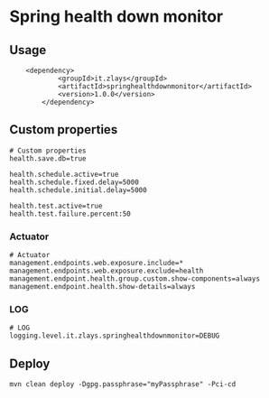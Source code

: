 # Spring health down monitor

## Usage
```
    <dependency>
            <groupId>it.zlays</groupId>
            <artifactId>springhealthdownmonitor</artifactId>
            <version>1.0.0</version>
        </dependency>
```

## Custom properties
```
# Custom properties
health.save.db=true

health.schedule.active=true
health.schedule.fixed.delay=5000
health.schedule.initial.delay=5000

health.test.active=true
health.test.failure.percent:50
```

### Actuator
```
# Actuator
management.endpoints.web.exposure.include=*
management.endpoints.web.exposure.exclude=health
management.endpoint.health.group.custom.show-components=always
management.endpoint.health.show-details=always
```

### LOG
```
# LOG
logging.level.it.zlays.springhealthdownmonitor=DEBUG
```

## Deploy
```
mvn clean deploy -Dgpg.passphrase="myPassphrase" -Pci-cd
```
